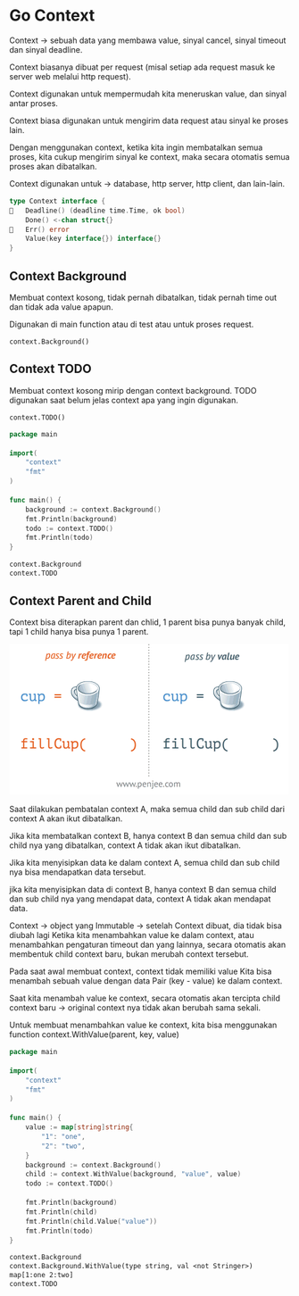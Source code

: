 # Go Context

Context -> sebuah data yang membawa value, sinyal cancel, sinyal timeout dan sinyal deadline.

Context biasanya dibuat per request (misal setiap ada request masuk ke server web melalui http request).

Context digunakan untuk mempermudah kita meneruskan value, dan sinyal antar proses.

Context biasa digunakan untuk mengirim data request atau sinyal ke proses lain.

Dengan menggunakan context, ketika kita ingin membatalkan semua proses, kita cukup mengirim sinyal ke context, maka secara otomatis semua proses akan dibatalkan.

Context digunakan untuk -> database, http server, http client, dan lain-lain.

```go
type Context interface {
   Deadline() (deadline time.Time, ok bool)
    Done() <-chan struct{}
   Err() error
    Value(key interface{}) interface{}
}
```

## Context Background

Membuat context kosong, tidak pernah dibatalkan, tidak pernah time out dan tidak ada value apapun.

Digunakan di main function atau di test atau untuk proses request.

```
context.Background()
```

## Context TODO

Membuat context kosong mirip dengan context background. TODO digunakan saat belum jelas context apa yang ingin digunakan.

```
context.TODO()
```

```go
package main

import(
    "context"
    "fmt"
)

func main() {
    background := context.Background()
    fmt.Println(background)
    todo := context.TODO()
    fmt.Println(todo)
}
```

```
context.Background
context.TODO
```

## Context Parent and Child

Context bisa diterapkan parent dan chlid, 1 parent bisa punya banyak child, tapi 1 child hanya bisa punya 1 parent.

![](.gitbook/assets/image.png)

Saat dilakukan pembatalan context A, maka semua child dan sub child dari context A akan ikut dibatalkan.

Jika kita membatalkan context B, hanya context B dan semua child dan sub child nya yang dibatalkan, context A tidak akan ikut dibatalkan.

Jika kita menyisipkan data ke dalam context A, semua child dan sub child nya bisa mendapatkan data tersebut.

jika kita menyisipkan data di context B, hanya context B dan semua child dan sub child nya yang mendapat data, context A tidak akan mendapat data.

Context -> object yang Immutable -> setelah Context dibuat, dia tidak bisa diubah lagi Ketika kita menambahkan value ke dalam context, atau menambahkan pengaturan timeout dan yang lainnya, secara otomatis akan membentuk child context baru, bukan merubah context tersebut.

Pada saat awal membuat context, context tidak memiliki value Kita bisa menambah sebuah value dengan data Pair (key - value) ke dalam context.

Saat kita menambah value ke context, secara otomatis akan tercipta child context baru -> original context nya tidak akan berubah sama sekali.

Untuk membuat menambahkan value ke context, kita bisa menggunakan function context.WithValue(parent, key, value)

```go
package main

import(
    "context"
    "fmt"
)

func main() {
    value := map[string]string{
        "1": "one",
        "2": "two",
    }
    background := context.Background()
    child := context.WithValue(background, "value", value)
    todo := context.TODO()

    fmt.Println(background)
    fmt.Println(child)
    fmt.Println(child.Value("value"))
    fmt.Println(todo)
}
```

```
context.Background
context.Background.WithValue(type string, val <not Stringer>)
map[1:one 2:two]
context.TODO
```
